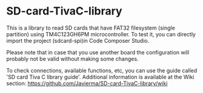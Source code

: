 # SD-card-TivaC-library

This is a library to read SD cards that have FAT32 filesystem (single partition) using TM4C123GH6PM microcontroller. To test it, you can directly import the project (sdcard-spi)in Code Composer Studio.

Please note that in case that you use another board the configuration will probably not be valid without making some changes.

To check connections, available functions, etc, you can use the guide called 'SD card Tiva C library guide'. Additional information is available at the Wiki section: https://github.com/Javierma/SD-card-TivaC-library/wiki
